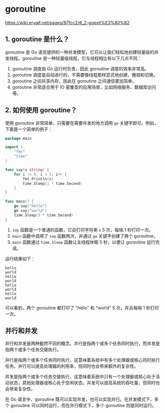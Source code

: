 # goroutine
https://wiki.eryajf.net/pages/87fcc2/#_2-goexit%E3%80%82

## 1. goroutine 是什么？    
goroutine 是 Go 语言提供的一种并发模型，它可以让我们轻松地创建轻量级的并发线程。goroutine 是一种轻量级线程，它与线程相比有以下几点不同：

1. goroutine 调度由 Go 运行时负责，因此 goroutine 调度的效率非常高。    
2. goroutine 调度是自动进行的，不需要像线程那样显式地创建、撤销和切换。    
3. goroutine 之间共享内存，因此在 goroutine 之间通信更加简单。    
4. goroutine 非常适合用于 IO 密集型的应用场景，比如网络服务、数据库访问等。    

## 2. 如何使用 goroutine？    
使用 goroutine 非常简单，只需要在需要并发的地方调用 `go` 关键字即可。例如，下面是一个简单的例子：

```go
package main

import (
    "fmt"
    "time"
)

func say(s string) {
    for i := 0; i < 5; i++ {
        fmt.Println(s)
        time.Sleep(1 * time.Second)
    }
}

func main() {
    go say("hello")
    go say("world")
    time.Sleep(5 * time.Second)
}
```

1. `say` 函数是一个普通的函数，它会打印字符串 `s` 5 次，每隔 1 秒打印一次。    
2. `main` 函数中调用了 `say` 函数两次，并通过 `go` 关键字创建了两个 goroutine。    
3. `main` 函数通过 `time.Sleep` 函数让主线程休眠 5 秒，以便让 goroutine 运行完成。    

运行结果如下：

```
hello
world
hello
world
hello
world
hello
world
```

可以看到，两个 goroutine 都打印了 "hello" 和 "world" 5 次，并且每隔 1 秒打印一次。  

## 并行和并发

并行和并发是两种截然不同的概念。并行是指两个或多个任务同时执行，而并发是指两个或多个任务交替执行。

并行是指两个或多个任务同时执行，这意味着系统中有多个处理器或核心同时执行任务。并行可以提高处理器的利用率，但同时也会带来额外的复杂性。

并发是指两个或多个任务交替执行，这意味着系统中只有一个处理器或核心处于活动状态，其他处理器或核心处于空闲状态。并发可以提高系统的吞吐量，但同时也会带来复杂性。 

在 Go 语言中，goroutine 既可以实现并发，也可以实现并行。在并发模式下，多个 goroutine 可以同时运行，而在并行模式下，多个 goroutine 则是同时运行。  
 